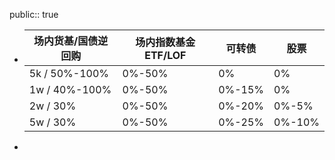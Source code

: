 public:: true

- |场内货基/国债逆回购|场内指数基金 ETF/LOF|可转债|股票|
  |--|--|--|--|
  |5k  / 50%-100%|0%-50%|0%|0%|
  |1w / 40%-100%|0%-50%|0%-15%|0%|
  |2w / 30%|0%-50%|0%-20%|0%-5%|
  |5w / 30%|0%-50%|0%-25%|0%-10%|
-